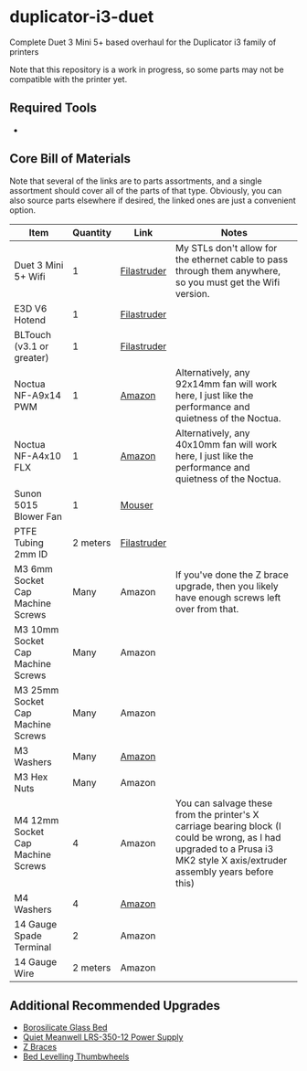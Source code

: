 # duplicator-i3-duet
Complete Duet 3 Mini 5+ based overhaul for the Duplicator i3 family of printers

Note that this repository is a work in progress, so some parts may not be compatible with the printer yet.

## Required Tools
- 

## Core Bill of Materials
Note that several of the links are to parts assortments, and a single assortment should cover all of the parts of that type. Obviously, you can also source parts elsewhere if desired, the linked ones are just a convenient option.

| Item | Quantity | Link | Notes |
| ---- | -------- | ---- | ----- |
| Duet 3 Mini 5+ Wifi | 1 | [Filastruder](https://www.filastruder.com/collections/electronics/products/duet-3-mini-5) | My STLs don't allow for the ethernet cable to pass through them anywhere, so you must get the Wifi version.
| E3D V6 Hotend | 1 | [Filastruder](https://www.filastruder.com/products/all-metal-e3d-v6-hotend?variant=747155309) |
| BLTouch (v3.1 or greater) | 1 | [Filastruder](https://www.filastruder.com/collections/electronics/products/bltouch-automatic-bed-leveling-probe) |
| Noctua NF-A9x14 PWM | 1 | [Amazon](https://www.amazon.com/gp/product/B009NQM7V2/) | Alternatively, any 92x14mm fan will work here, I just like the performance and quietness of the Noctua. |
| Noctua NF-A4x10 FLX | 1 | [Amazon](https://www.amazon.com/gp/product/B009NQLT0M/) | Alternatively, any 40x10mm fan will work here, I just like the performance and quietness of the Noctua. |
| Sunon 5015 Blower Fan | 1 | [Mouser](https://www.mouser.com/ProductDetail/369-MF50151VXB00UA99) |
| PTFE Tubing 2mm ID | 2 meters | [Filastruder](https://www.filastruder.com/collections/e3d-spare-parts-and-accessories/products/ptfe-tubing?variant=485332121)
| M3 6mm Socket Cap Machine Screws | Many | Amazon | If you've done the Z brace upgrade, then you likely have enough screws left over from that.
| M3 10mm Socket Cap Machine Screws | Many | Amazon
| M3 25mm Socket Cap Machine Screws | Many | Amazon
| M3 Washers | Many | [Amazon](https://www.amazon.com/gp/product/B07CG9J4NC)
| M3 Hex Nuts | Many | Amazon
| M4 12mm Socket Cap Machine Screws | 4 | Amazon | You can salvage these from the printer's X carriage bearing block (I could be wrong, as I had upgraded to a Prusa i3 MK2 style X axis/extruder assembly years before this)
| M4 Washers | 4 | [Amazon](https://www.amazon.com/gp/product/B07CG9J4NC)
| 14 Gauge Spade Terminal | 2 | Amazon
| 14 Gauge Wire | 2 meters | Amazon

## Additional Recommended Upgrades
- [Borosilicate Glass Bed](upgrades/borosilicate_glass_bed.md)
- [Quiet Meanwell LRS-350-12 Power Supply](upgrades/quiet_meanwell_lrs_350_psu/quiet_meanwell_lrs_350_psu.md)
- [Z Braces](https://www.thingiverse.com/thing:921948)
- [Bed Levelling Thumbwheels](https://www.thingiverse.com/thing:1917422)
